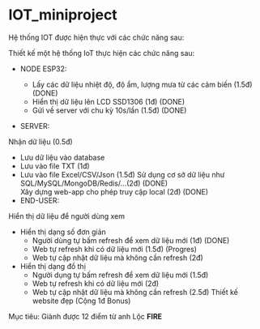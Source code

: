 # IOT_miniproject

Hệ thống IOT được hiện thực với các chức năng sau:

Thiết kế một hệ thống IoT thực hiện các chức năng sau:

- NODE ESP32:

  - Lấy các dữ liệu nhiệt độ, độ ẩm, lượng mưa từ các cảm biến (1.5đ) (DONE)
  - Hiển thị dữ liệu lên LCD SSD1306 (1đ) (DONE)
  - Gửi về server với chu kỳ 10s/lần (1.5đ) (DONE)
- SERVER:

Nhận dữ liệu (0.5đ)
  - Lưu dữ liệu vào database
  - Lưu vào file TXT (1đ)
  - Lưu vào file Excel/CSV/Json (1.5đ)
Sử dụng cơ sở dữ liệu như SQL/MySQL/MongoDB/Redis/...(2đ) (DONE) <br>
Xây dựng web-app cho phép truy cập local (2đ) (DONE)
- END-USER:

Hiển thị dữ liệu để người dùng xem
  - Hiển thị dạng số đơn giản
    - Người dùng tự bấm refresh để xem dữ liệu mới (1đ) (DONE)
    - Web tự refresh khi có dữ liệu mới (1.5đ) (Progres)
    - Web tự cập nhật dữ liệu mà không cần refresh (2đ)
  - Hiển thị dạng đồ thị
    - Người dụng tự bấm refresh để xem dữ liệu mới (1.5đ)
    - Web tự refresh khi có dữ liệu mới (2đ)
    - Web tự cập nhật dữ liệu mà không cần refresh (2.5đ)
Thiết kế website đẹp (Cộng 1đ Bonus)

Mục tiêu: Giành được 12 điểm từ anh Lộc **FIRE**

